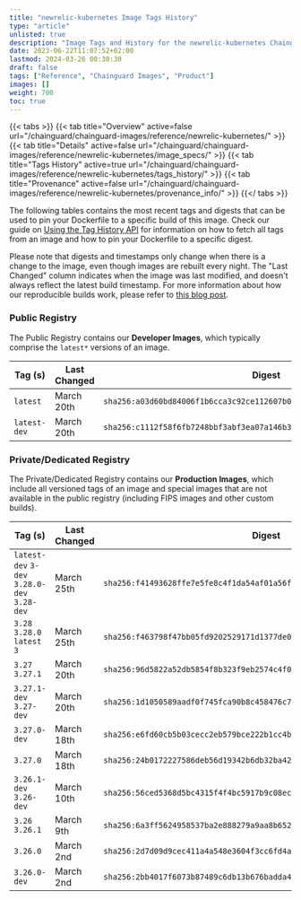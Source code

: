 ```yaml
---
title: "newrelic-kubernetes Image Tags History"
type: "article"
unlisted: true
description: "Image Tags and History for the newrelic-kubernetes Chainguard Image"
date: 2023-06-22T11:07:52+02:00
lastmod: 2024-03-26 00:38:30
draft: false
tags: ["Reference", "Chainguard Images", "Product"]
images: []
weight: 700
toc: true
---
```


{{< tabs >}}
{{< tab title="Overview" active=false url="/chainguard/chainguard-images/reference/newrelic-kubernetes/" >}}
{{< tab title="Details" active=false url="/chainguard/chainguard-images/reference/newrelic-kubernetes/image_specs/" >}}
{{< tab title="Tags History" active=true url="/chainguard/chainguard-images/reference/newrelic-kubernetes/tags_history/" >}}
{{< tab title="Provenance" active=false url="/chainguard/chainguard-images/reference/newrelic-kubernetes/provenance_info/" >}}
{{</ tabs >}}

The following tables contains the most recent tags and digests that can be used to pin your Dockerfile to a specific build of this image. Check our guide on [Using the Tag History API](/chainguard/chainguard-images/using-the-tag-history-api/) for information on how to fetch all tags from an image and how to pin your Dockerfile to a specific digest.

Please note that digests and timestamps only change when there is a change to the image, even though images are rebuilt every night. The "Last Changed" column indicates when the image was last modified, and doesn't always reflect the latest build timestamp. For more information about how our reproducible builds work, please refer to [this blog post](https://www.chainguard.dev/unchained/reproducing-chainguards-reproducible-image-builds).

### Public Registry
The Public Registry contains our **Developer Images**, which typically comprise the `latest*` versions of an image.

| Tag (s)       | Last Changed | Digest                                                                    |
|---------------|--------------|---------------------------------------------------------------------------|
|  `latest`     | March 20th   | `sha256:a03d60bd84006f1b6cca3c92ce112607b096a01222f887b9f4d3a2936dadf448` |
|  `latest-dev` | March 20th   | `sha256:c1112f58f6fb7248bbf3abf3ea07a146b361ed42d9d9765cf730e443d041ce96` |


### Private/Dedicated Registry
The Private/Dedicated Registry contains our **Production Images**, which include all versioned tags of an image and special images that are not available in the public registry (including FIPS images and other custom builds).

| Tag (s)                                       | Last Changed | Digest                                                                    |
|-----------------------------------------------|--------------|---------------------------------------------------------------------------|
|  `latest-dev` `3-dev` `3.28.0-dev` `3.28-dev` | March 25th   | `sha256:f41493628ffe7e5fe8c4f1da54af01a56f8a7c13c8595c4ad2bfe291b9f20b30` |
|  `3.28` `3.28.0` `latest` `3`                 | March 25th   | `sha256:f463798f47bb05fd9202529171d1377de015f71093187a3769d9989e636130c0` |
|  `3.27` `3.27.1`                              | March 20th   | `sha256:96d5822a52db5854f8b323f9eb2574c4f0126e774dcf81de7fe45a6a4abbd929` |
|  `3.27.1-dev` `3.27-dev`                      | March 20th   | `sha256:1d1050589aadf0f745fca90b8c458476c72d2597cd89a54f7e1a236d3f21b6db` |
|  `3.27.0-dev`                                 | March 18th   | `sha256:e6fd60cb5b03cecc2eb579bce222b1cc4b720340f79bb0042bf932a3e9a5f1f6` |
|  `3.27.0`                                     | March 18th   | `sha256:24b0172227586deb56d19342b6db32ba42d9d5abb87f8d32eb6bd1e4178c82e9` |
|  `3.26.1-dev` `3.26-dev`                      | March 10th   | `sha256:56ced5368d5bc4315f4f4bc5917b9c08ec5a6a340c44c1d504243268b947e652` |
|  `3.26` `3.26.1`                              | March 9th    | `sha256:6a3ff5624958537ba2e888279a9aa8b652b98cb14ccac2ebd69725ce87917fa5` |
|  `3.26.0`                                     | March 2nd    | `sha256:2d7d09d9cec411a4a548e3604f3cc6fd4a82571b6f51bea619c946d0f1c61f31` |
|  `3.26.0-dev`                                 | March 2nd    | `sha256:2bb4017f6073b87489c6db13b676badda4aed4802edf310d4e05431e2af9a20a` |

